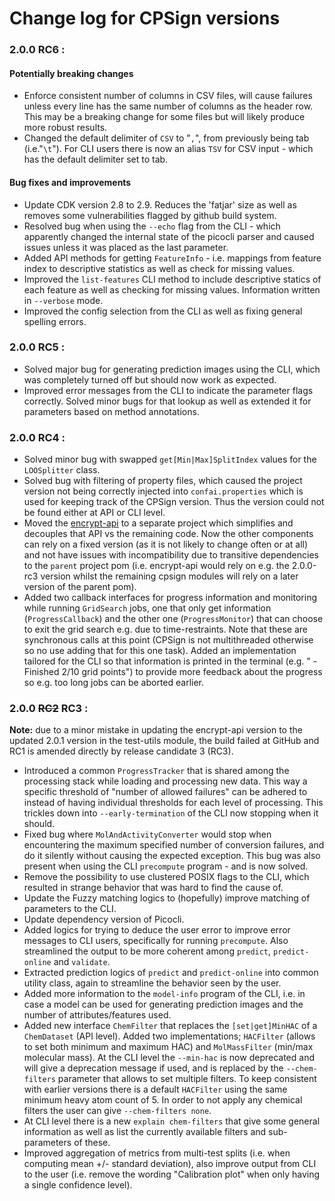 # Change log for CPSign versions

### 2.0.0 RC6 :
#### Potentially breaking changes
- Enforce consistent number of columns in CSV files, will cause failures unless every line has the same number of columns as the header row. This may be a breaking change for some files but will likely produce more robust results.
- Changed the default delimiter of `CSV` to "`,`", from previously being tab (i.e."`\t`"). For CLI users there is now an alias `TSV` for CSV input - which has the default delimiter set to tab.

#### Bug fixes and improvements
- Update CDK version 2.8 to 2.9. Reduces the 'fatjar' size as well as removes some vulnerabilities flagged by github build system.
- Resolved bug when using the `--echo` flag from the CLI - which apparently changed the internal state of the picocli parser and caused issues unless it was placed as the last parameter.
- Added API methods for getting `FeatureInfo` - i.e. mappings from feature index to descriptive statistics as well as check for missing values.
- Improved the `list-features` CLI method to include descriptive statics of each feature as well as checking for missing values. Information written in `--verbose` mode.
- Improved the config selection from the CLI as well as fixing general spelling errors. 


### 2.0.0 RC5 :
- Solved major bug for generating prediction images using the CLI, which was completely turned off but should now work as expected.
- Improved error messages from the CLI to indicate the parameter flags correctly. Solved minor bugs for that lookup as well as extended it for parameters based on method annotations.

### 2.0.0 RC4 :
- Solved minor bug with swapped `get[Min|Max]SplitIndex` values for the `LOOSplitter` class.
- Solved bug with filtering of property files, which caused the project version not being correctly injected into `confai.properties` which is used for keeping track of the CPSign version. Thus the version could not be found either at API or CLI level.
- Moved the [encrypt-api](encrypt-api/README.md) to a separate project which simplifies and decouples that API vs the remaining code. Now the other components can rely on a fixed version (as it is not likely to change often or at all) and not have issues with incompatibility due to transitive dependencies to the `parent` project pom (i.e. encrypt-api would rely on e.g. the 2.0.0-rc3 version whilst the remaining cpsign modules will rely on a later version of the parent pom). 
- Added two callback interfaces for progress information and monitoring while running `GridSearch` jobs, one that only get information (`ProgressCallback`) and the other one (`ProgressMonitor`) that can choose to exit the grid search e.g. due to time-restraints. Note that these are synchronous calls at this point (CPSign is not multithreaded otherwise so no use adding that for this one task). Added an implementation tailored for the CLI so that information is printed in the terminal (e.g. " - Finished 2/10 grid points") to provide more feedback about the progress so e.g. too long jobs can be aborted earlier. 

### 2.0.0 ~~RC2~~ RC3 :
**Note:** due to a minor mistake in updating the encrypt-api version to the updated 2.0.1 version in the test-utils module, the build failed at GitHub and RC1 is amended directly by release candidate 3 (RC3).
- Introduced a common `ProgressTracker` that is shared among the processing stack while loading and processing new data. This way a specific threshold of "number of allowed failures" can be adhered to instead of having individual thresholds for each level of processing. This trickles down into `--early-termination` of the CLI now stopping when it should.
 - Fixed bug where `MolAndActivityConverter` would stop when encountering the maximum specified number of conversion failures, and do it silently without causing the expected exception. This bug was also present when using the CLI `precompute` program - and is now solved.
 - Remove the possibility to use clustered POSIX flags to the CLI, which resulted in strange behavior that was hard to find the cause of.
 - Update the Fuzzy matching logics to (hopefully) improve matching of parameters to the CLI.
 - Update dependency version of Picocli.
 - Added logics for trying to deduce the user error to improve error messages to CLI users, specifically for running `precompute`. Also streamlined the output to be more coherent among `predict`, `predict-online` and `validate`. 
 - Extracted prediction logics of `predict` and `predict-online` into common utility class, again to streamline the behavior seen by the user.
 - Added more information to the `model-info` program of the CLI, i.e. in case a model can be used for generating prediction images and the number of attributes/features used.
 - Added new interface `ChemFilter` that replaces the `[set|get]MinHAC` of a `ChemDataset` (API level). Added two implementations; `HACFilter` (allows to set both minimum and maximum HAC) and `MolMassFilter` (min/max molecular mass). At the CLI level the `--min-hac` is now deprecated and will give a deprecation message if used, and is replaced by the `--chem-filters` parameter that allows to set multiple filters. To keep consistent with earlier versions there is a default `HACFilter` using the same minimum heavy atom count of 5. In order to not apply any chemical filters the user can give `--chem-filters none`. 
 - At CLI level there is a new `explain chem-filters` that give some general information as well as list the currently available filters and sub-parameters of these.
 - Improved aggregation of metrics from multi-test splits (i.e. when computing mean +/- standard deviation), also improve output from CLI to the user (i.e. remove the wording "Calibration plot" when only having a single confidence level).
